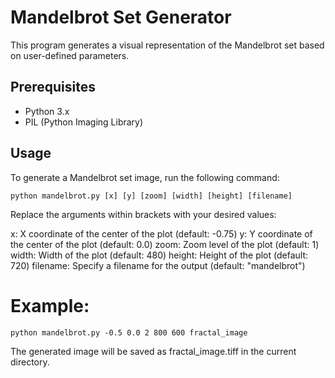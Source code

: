 # Mandelbrot Set Generator

This program generates a visual representation of the Mandelbrot set based on user-defined parameters.

## Prerequisites

- Python 3.x
- PIL (Python Imaging Library)

## Usage
To generate a Mandelbrot set image, run the following command:

    python mandelbrot.py [x] [y] [zoom] [width] [height] [filename]
    
Replace the arguments within brackets with your desired values:

x: X coordinate of the center of the plot (default: -0.75)
y: Y coordinate of the center of the plot (default: 0.0)
zoom: Zoom level of the plot (default: 1)
width: Width of the plot (default: 480)
height: Height of the plot (default: 720)
filename: Specify a filename for the output (default: "mandelbrot")

# Example:
    
    python mandelbrot.py -0.5 0.0 2 800 600 fractal_image
    
The generated image will be saved as fractal_image.tiff in the current directory.
